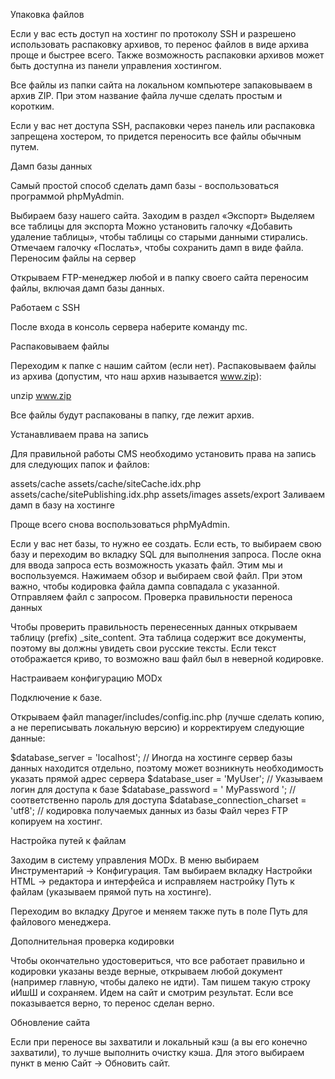 Упаковка файлов

Если у вас есть доступ на хостинг  по протоколу SSH и разрешено использовать распаковку архивов, то перенос файлов в виде архива проще и быстрее всего. Также возможность распаковки архивов может быть доступна из панели управления хостингом.

Все файлы из папки сайта на локальном компьютере запаковываем в архив ZIP. При этом название файла лучше сделать простым и коротким.

Если у вас нет доступа SSH, распаковки через панель или распаковка запрещена хостером, то придется переносить все файлы обычным путем.

Дамп базы данных

Самый простой способ сделать дамп базы - воспользоваться программой phpMyAdmin.

Выбираем базу нашего сайта.
Заходим в раздел «Экспорт»
Выделяем все таблицы для экспорта
Можно установить галочку «Добавить удаление таблицы», чтобы таблицы со старыми данными стирались.
Отмечаем галочку «Послать», чтобы сохранить дамп в виде файла.
Переносим файлы на сервер

Открываем FTP-менеджер любой и в папку своего сайта переносим файлы, включая дамп базы данных.

Работаем с SSH

После входа в консоль сервера наберите команду mc.

Распаковываем файлы

Переходим к папке с нашим сайтом (если нет).  Распаковываем файлы из архива (допустим, что наш архив называется www.zip):

unzip www.zip

Все файлы будут распакованы в папку, где лежит архив.

Устанавливаем права на запись

Для правильной работы CMS необходимо установить права на запись для следующих папок и файлов:

assets/cache
assets/cache/siteCache.idx.php
assets/cache/sitePublishing.idx.php
assets/images
assets/export
Заливаем дамп в базу на хостинге

Проще всего снова воспользоваться phpMyAdmin.

Если у вас нет базы, то нужно ее создать. Если есть, то выбираем свою базу и переходим во вкладку SQL для выполнения запроса.
После окна для ввода запроса есть возможность указать файл. Этим мы и воспользуемся. Нажимаем обзор и выбираем свой файл. При этом важно, чтобы кодировка файла дампа совпадала с указанной.
Отправляем файл с запросом.
Проверка правильности переноса данных

Чтобы проверить правильность перенесенных данных открываем таблицу (prefix) _site_content. Эта таблица содержит все документы, поэтому вы должны увидеть свои русские тексты. Если текст отображается криво, то возможно ваш файл был в неверной кодировке.

Настраиваем конфигурацию MODx

Подключение к базе.

Открываем файл manager/includes/config.inc.php (лучше сделать копию, а не переписывать локальную версию) и корректируем следующие данные:

$database_server = 'localhost'; // Иногда на хостинге сервер базы данных находится отдельно, поэтому может возникнуть необходимость указать прямой адрес сервера
$database_user = 'MyUser'; // Указываем логин для доступа к базе
$database_password = ' MyPassword '; // соответственно пароль для доступа
$database_connection_charset = 'utf8'; // кодировка получаемых данных из базы
Файл через FTP копируем на хостинг.

Настройка путей к файлам

Заходим в систему управления MODx. В меню выбираем Инструментарий -> Конфигурация. Там выбираем вкладку Настройки HTML -> редактора и интерфейса и исправляем настройку Путь к файлам (указываем прямой путь на хостинге).

Переходим во вкладку Другое и меняем также путь в поле Путь для файлового менеджера.

Дополнительная проверка кодировки

Чтобы окончательно удостовериться, что все работает правильно и кодировки указаны везде верные, открываем любой документ (например главную, чтобы далеко не идти). Там пишем такую строку иИшШ и сохраняем. Идем на сайт и смотрим результат. Если все показывается верно, то перенос сделан верно.

Обновление сайта

Если при переносе вы захватили и локальный кэш (а вы его конечно захватили), то лучше выполнить очистку кэша. Для этого выбираем пункт в меню Сайт -> Обновить сайт.